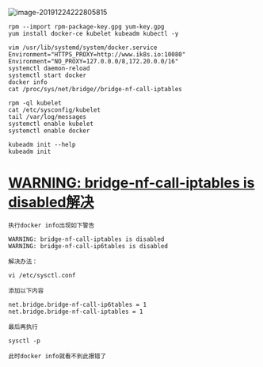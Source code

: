 ![image-20191224222805815](C:\Users\app\AppData\Roaming\Typora\typora-user-images\image-20191224222805815.png)

~~~
rpm --import rpm-package-key.gpg yum-key.gpg 
yum install docker-ce kubelet kubeadm kubectl -y
~~~





~~~
vim /usr/lib/systemd/system/docker.service
Environment="HTTPS_PROXY=http://www.ik8s.io:10080"
Environment="NO_PROXY=127.0.0.0/8,172.20.0.0/16"
systemctl daemon-reload
systemctl start docker
docker info
cat /proc/sys/net/bridge//bridge-nf-call-iptables 
~~~



~~~
rpm -ql kubelet
cat /etc/sysconfig/kubelet
tail /var/log/messages 
systemctl enable kubelet
systemctl enable docker

kubeadm init --help
kubeadm init 
~~~





# [WARNING: bridge-nf-call-iptables is disabled解决](https://www.cnblogs.com/wxwgk/p/11809497.html)

~~~
执行docker info出现如下警告

WARNING: bridge-nf-call-iptables is disabled
WARNING: bridge-nf-call-ip6tables is disabled

解决办法：

vi /etc/sysctl.conf

添加以下内容

net.bridge.bridge-nf-call-ip6tables = 1
net.bridge.bridge-nf-call-iptables = 1

最后再执行

sysctl -p

此时docker info就看不到此报错了
~~~

 

